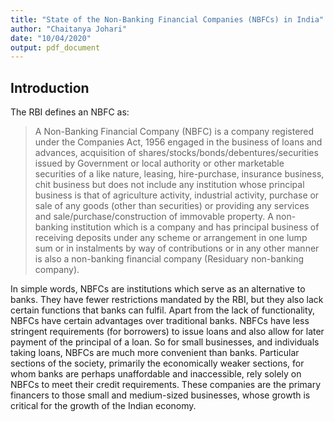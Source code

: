 ```yaml
---
title: "State of the Non-Banking Financial Companies (NBFCs) in India"
author: "Chaitanya Johari"
date: "10/04/2020"
output: pdf_document
---
```

## Introduction
The RBI defines an NBFC as:
> A Non-Banking Financial Company (NBFC) is a company registered under the Companies Act, 1956 engaged in the business of loans
and advances, acquisition of shares/stocks/bonds/debentures/securities issued by Government or local authority or other marketable
securities of a like nature, leasing, hire-purchase, insurance business, chit business but does not include any institution whose
principal business is that of agriculture activity, industrial activity, purchase or sale of any goods (other than securities) or
providing any services and sale/purchase/construction of immovable property. A non-banking institution which is a company and has
principal business of receiving deposits under any scheme or arrangement in one lump sum or in instalments by way of contributions
or in any other manner is also a non-banking financial company (Residuary non-banking company).
  
In simple words, NBFCs are institutions which serve as an alternative to banks. They have fewer restrictions mandated by the RBI, but they also lack certain functions that banks can fulfil. Apart from the lack of functionality, NBFCs have certain advantages over traditional banks. NBFCs have less stringent requirements (for borrowers) to issue loans and also allow for later payment of the principal of a loan. So for small businesses, and individuals taking loans, NBFCs are much more convenient than banks. Particular sections of the society, primarily the economically weaker sections, for whom banks are perhaps unaffordable and inaccessible, rely solely on NBFCs to meet their credit requirements. These companies are the primary financers to those small and medium-sized businesses, whose growth is critical for the growth of the Indian economy.
